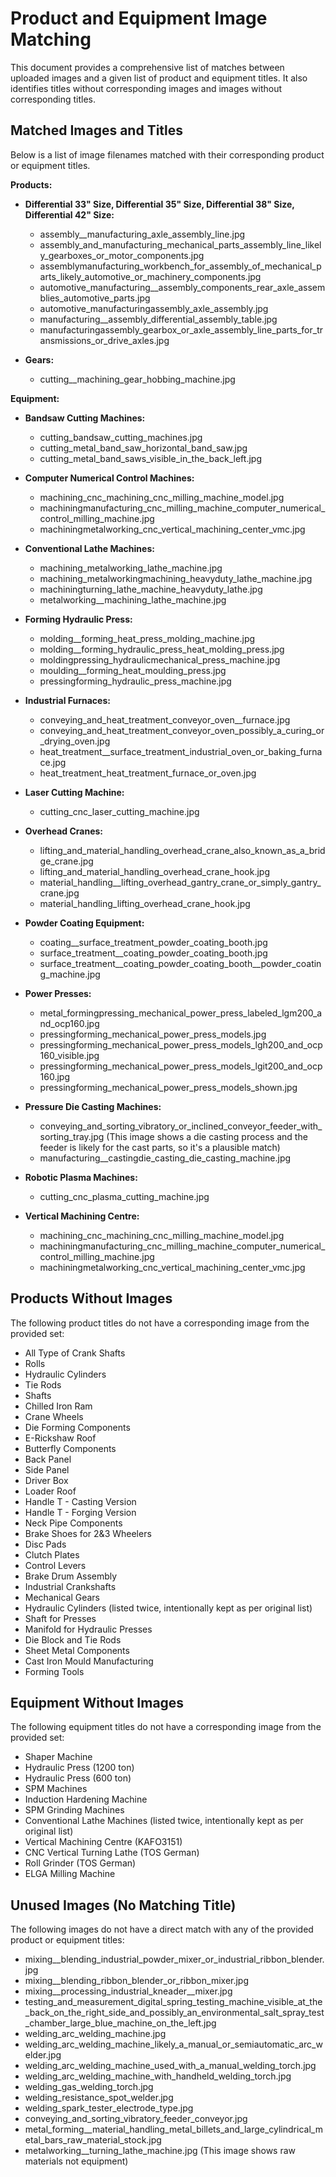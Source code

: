 # Product and Equipment Image Matching

This document provides a comprehensive list of matches between uploaded images and a given list of product and equipment titles. It also identifies titles without corresponding images and images without corresponding titles.

## Matched Images and Titles

Below is a list of image filenames matched with their corresponding product or equipment titles.

**Products:**

* **Differential 33" Size, Differential 35" Size, Differential 38" Size, Differential 42" Size:**
    * assembly__manufacturing_axle_assembly_line.jpg
    * assembly_and_manufacturing_mechanical_parts_assembly_line_likely_gearboxes_or_motor_components.jpg
    * assemblymanufacturing_workbench_for_assembly_of_mechanical_parts_likely_automotive_or_machinery_components.jpg
    * automotive_manufacturing__assembly_components_rear_axle_assemblies_automotive_parts.jpg
    * automotive_manufacturingassembly_axle_assembly.jpg
    * manufacturing__assembly_differential_assembly_table.jpg
    * manufacturingassembly_gearbox_or_axle_assembly_line_parts_for_transmissions_or_drive_axles.jpg

* **Gears:**
    * cutting__machining_gear_hobbing_machine.jpg

**Equipment:**

* **Bandsaw Cutting Machines:**
    * cutting_bandsaw_cutting_machines.jpg
    * cutting_metal_band_saw_horizontal_band_saw.jpg
    * cutting_metal_band_saws_visible_in_the_back_left.jpg

* **Computer Numerical Control Machines:**
    * machining_cnc_machining_cnc_milling_machine_model.jpg
    * machiningmanufacturing_cnc_milling_machine_computer_numerical_control_milling_machine.jpg
    * machiningmetalworking_cnc_vertical_machining_center_vmc.jpg

* **Conventional Lathe Machines:**
    * machining_metalworking_lathe_machine.jpg
    * machining_metalworkingmachining_heavyduty_lathe_machine.jpg
    * machiningturning_lathe_machine_heavyduty_lathe.jpg
    * metalworking__machining_lathe_machine.jpg

* **Forming Hydraulic Press:**
    * molding__forming_heat_press_molding_machine.jpg
    * molding__forming_hydraulic_press_heat_molding_press.jpg
    * moldingpressing_hydraulicmechanical_press_machine.jpg
    * moulding__forming_heat_moulding_press.jpg
    * pressingforming_hydraulic_press_machine.jpg

* **Industrial Furnaces:**
    * conveying_and_heat_treatment_conveyor_oven__furnace.jpg
    * conveying_and_heat_treatment_conveyor_oven_possibly_a_curing_or_drying_oven.jpg
    * heat_treatment__surface_treatment_industrial_oven_or_baking_furnace.jpg
    * heat_treatment_heat_treatment_furnace_or_oven.jpg

* **Laser Cutting Machine:**
    * cutting_cnc_laser_cutting_machine.jpg

* **Overhead Cranes:**
    * lifting_and_material_handling_overhead_crane_also_known_as_a_bridge_crane.jpg
    * lifting_and_material_handling_overhead_crane_hook.jpg
    * material_handling__lifting_overhead_gantry_crane_or_simply_gantry_crane.jpg
    * material_handling_lifting_overhead_crane_hook.jpg

* **Powder Coating Equipment:**
    * coating__surface_treatment_powder_coating_booth.jpg
    * surface_treatment__coating_powder_coating_booth.jpg
    * surface_treatment__coating_powder_coating_booth__powder_coating_machine.jpg

* **Power Presses:**
    * metal_formingpressing_mechanical_power_press_labeled_lgm200_and_ocp160.jpg
    * pressingforming_mechanical_power_press_models.jpg
    * pressingforming_mechanical_power_press_models_lgh200_and_ocp160_visible.jpg
    * pressingforming_mechanical_power_press_models_lgit200_and_ocp160.jpg
    * pressingforming_mechanical_power_press_models_shown.jpg

* **Pressure Die Casting Machines:**
    * conveying_and_sorting_vibratory_or_inclined_conveyor_feeder_with_sorting_tray.jpg (This image shows a die casting process and the feeder is likely for the cast parts, so it's a plausible match)
    * manufacturing__castingdie_casting_die_casting_machine.jpg

* **Robotic Plasma Machines:**
    * cutting_cnc_plasma_cutting_machine.jpg

* **Vertical Machining Centre:**
    * machining_cnc_machining_cnc_milling_machine_model.jpg
    * machiningmanufacturing_cnc_milling_machine_computer_numerical_control_milling_machine.jpg
    * machiningmetalworking_cnc_vertical_machining_center_vmc.jpg

## Products Without Images

The following product titles do not have a corresponding image from the provided set:

* All Type of Crank Shafts
* Rolls
* Hydraulic Cylinders
* Tie Rods
* Shafts
* Chilled Iron Ram
* Crane Wheels
* Die Forming Components
* E-Rickshaw Roof
* Butterfly Components
* Back Panel
* Side Panel
* Driver Box
* Loader Roof
* Handle T - Casting Version
* Handle T - Forging Version
* Neck Pipe Components
* Brake Shoes for 2&3 Wheelers
* Disc Pads
* Clutch Plates
* Control Levers
* Brake Drum Assembly
* Industrial Crankshafts
* Mechanical Gears
* Hydraulic Cylinders (listed twice, intentionally kept as per original list)
* Shaft for Presses
* Manifold for Hydraulic Presses
* Die Block and Tie Rods
* Sheet Metal Components
* Cast Iron Mould Manufacturing
* Forming Tools

## Equipment Without Images

The following equipment titles do not have a corresponding image from the provided set:

* Shaper Machine
* Hydraulic Press (1200 ton)
* Hydraulic Press (600 ton)
* SPM Machines
* Induction Hardening Machine
* SPM Grinding Machines
* Conventional Lathe Machines (listed twice, intentionally kept as per original list)
* Vertical Machining Centre (KAFO3151)
* CNC Vertical Turning Lathe (TOS German)
* Roll Grinder (TOS German)
* ELGA Milling Machine

## Unused Images (No Matching Title)

The following images do not have a direct match with any of the provided product or equipment titles:

* mixing__blending_industrial_powder_mixer_or_industrial_ribbon_blender.jpg
* mixing__blending_ribbon_blender_or_ribbon_mixer.jpg
* mixing__processing_industrial_kneader__mixer.jpg
* testing_and_measurement_digital_spring_testing_machine_visible_at_the_back_on_the_right_side_and_possibly_an_environmental_salt_spray_test_chamber_large_blue_machine_on_the_left.jpg
* welding_arc_welding_machine.jpg
* welding_arc_welding_machine_likely_a_manual_or_semiautomatic_arc_welder.jpg
* welding_arc_welding_machine_used_with_a_manual_welding_torch.jpg
* welding_arc_welding_machine_with_handheld_welding_torch.jpg
* welding_gas_welding_torch.jpg
* welding_resistance_spot_welder.jpg
* welding_spark_tester_electrode_type.jpg
* conveying_and_sorting_vibratory_feeder_conveyor.jpg
* metal_forming__material_handling_metal_billets_and_large_cylindrical_metal_bars_raw_material_stock.jpg
* metalworking__turning_lathe_machine.jpg (This image shows raw materials not equipment)
```